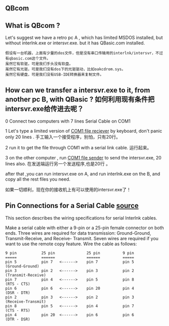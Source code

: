 QBcom
--

What is QBcom ?
----
Let's suggest we have a retro pc A , which has limited MSDOS installed, but without interlnk.exe or intersvr.exe.
but it has QBasic.com installed.
```
假设有一台机器，上面有少量的dos文件，但是没有串口传输用的interlnk/intersvr，不过有qbasic.com这个文件。
虽然它有软驱，可是我们手头没有软盘。
虽然它有光驱，可是我们没有dos下的光驱驱动，比如oakcdrom.sys。
虽然它有硬盘，可是我们没有USB-IDE转换器来复制文件。
```
How can we transfer a intersvr.exe to it, from another pc B, with QBasic ? 
如何利用现有条件把intersvr.exe给传进去呢？
----
0 Connect two computers with 7 lines Serial Cable on COM1 

1 Let's type a limited version of [COM1 file reciever](recv2.bas) by keyboard, don't panic only 20 lines . 手工输入一个接受程序，别怕，只有20行。

2 run it to get the file through COM1 with a serial link cable. 运行起来。

3 on the other computer , run  [COM1 file sender](send2.bas) to send the intersvr.exe, 20 lines also. 在发送端运行另一个发送程序,也是20行 。

after that ,you can run intersvr.exe on A, and run interlnk.exe on the B, and copy all the rest files you need.

如果一切顺利，现在你的接收机上有可以使用的intersvr.exe了！

Pin Connections for a Serial Cable [source](http://www.manmrk.net/tutorials/DOS/help/interlnk.htm)
----
This section describes the wiring specifications for serial Interlnk
cables.

Make a serial cable with either a 9-pin or a 25-pin female connector on both
ends. Three wires are required for data transmission: Ground-Ground,
Transmit-Receive, and Receive- Transmit. Seven wires are required if you
want to use the remote copy feature. Wire the cable as follows:
```
9 pin           25 pin              25 pin          9 pin
=====           ======              ======          =====
pin 5           pin 7   <------>    pin 7           pin 5
(Ground-Ground)
pin 3           pin 2   <------>    pin 3           pin 2
(Transmit-Receive)
pin 7           pin 4   <------>    pin 5           pin 8
(RTS - CTS)
pin 6           pin 6   <------>    pin 20          pin 4
(DSR - DTR)
pin 2           pin 3   <------>    pin 2           pin 3
(Receive-Transmit)
pin 8           pin 5   <------>    pin 4           pin 7
(CTS - RTS)
pin 4           pin 20  <------>    pin 6           pin 6
(DTR - DSR)
```
